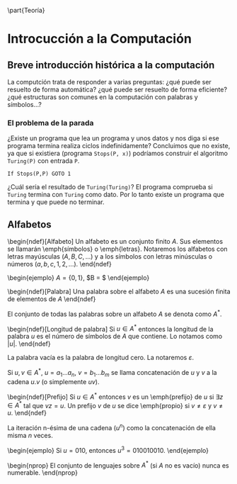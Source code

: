 \part{Teoría}

# Introcucción a la Computación

## Breve introducción histórica a la computación

La computción trata de responder a varias preguntas: ¿qué puede ser resuelto de forma automática? ¿qué puede ser resuelto de forma eficiente? ¿qué estructuras son comunes en la computación con palabras y símbolos...?

### El problema de la parada

¿Existe un programa que lea un programa y unos datos y nos diga si ese programa termina realiza ciclos indefinidamente? Concluimos que no existe, ya que si existiera (programa `Stops(P, x)`) podríamos construir el algoritmo `Turing(P)` con entrada `P`.

```
If Stops(P,P) GOTO 1
```

¿Cuál sería el resultado de `Turing(Turing)`? El programa comprueba si `Turing` termina con `Turing` como dato. Por lo tanto existe un programa que termina y que puede no terminar.

## Alfabetos

\begin{ndef}[Alfabeto]
Un alfabeto es un conjunto finito $A$. Sus elementos se llamarán \emph{símbolos} o \emph{letras}. Notaremos los alfabetos con letras mayúsculas $(A, B, C, ...)$ y a los símbolos con letras minúsculas o números $(a, b, c, 1, 2, ...)$.
\end{ndef}

\begin{ejemplo}
$A = \{0, 1\}$, $B = $ <!-- compeltar el ejemplo -->
\end{ejemplo}

\begin{ndef}[Palabra]
Una palabra sobre el alfabeto $A$ es una sucesión finita de elementos de $A$
\end{ndef}

El conjunto de todas las palabras sobre un alfabeto $A$ se denota como $A^*$.

\begin{ndef}[Longitud de palabra]
Si $u \in A^*$ entonces la longitud de la palabra $u$ es el número de símbolos de $A$ que contiene. Lo notamos como $|u|$.
\end{ndef}

La palabra vacía es la palabra de longitud cero. La notaremos $\varepsilon$.

<!-- falta algo -->

Si $u, v \in A^*$, $u = a_1 \hdots a_n$, $v = b_1 \hdots b_m$ se llama concatenación de $u$ y $v$ a la cadena $u.v$ (o simplemente $uv$).

\begin{ndef}[Prefijo]
Si $u \in A^*$ entonces $v$ es un \emph{prefijo} de $u$ si $\exists z \in A^*$ tal que $vz = u$. Un prefijo $v$ de $u$ se dice \emph{propio} si $v \neq \varepsilon$ y $v \neq u$.
\end{ndef}

<!-- falta definición de sufijo -->

La iteración n-ésima de una cadena ($u^n$) como la concatenación de ella misma $n$ veces.

\begin{ejemplo}
Si $u = 010$, entonces $u^3 = 010010010$.
\end{ejemplo}

\begin{nprop}
El conjunto de lenguajes sobre $A^*$ (si $A$ no es vacío) nunca es numerable.
\end{nprop}
